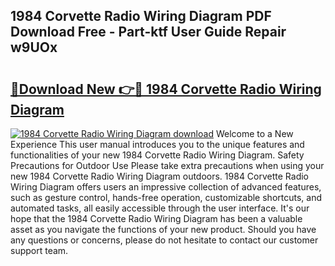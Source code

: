 ## 1984 Corvette Radio Wiring Diagram PDF Download Free - Part-ktf User Guide Repair w9UOx

# <h2><a href="http://dfufa9z.blite.top/?on=1984+Corvette+Radio+Wiring+Diagram">🔗Download New 👉🔴 1984 Corvette Radio Wiring Diagram</a></h2>

[![1984 Corvette Radio Wiring Diagram download](https://i.imgur.com/lujVjoI.png)](http://dfufa9z.blite.top/?on=1984+Corvette+Radio+Wiring+Diagram)
Welcome to a New Experience This user manual introduces you to the unique features and functionalities of your new 1984 Corvette Radio Wiring Diagram. Safety Precautions for Outdoor Use Please take extra precautions when using your new 1984 Corvette Radio Wiring Diagram outdoors. 1984 Corvette Radio Wiring Diagram offers users an impressive collection of advanced features, such as gesture control, hands-free operation, customizable shortcuts, and automated tasks, all easily accessible through the user interface. It's our hope that the 1984 Corvette Radio Wiring Diagram has been a valuable asset as you navigate the functions of your new product. Should you have any questions or concerns, please do not hesitate to contact our customer support team.
